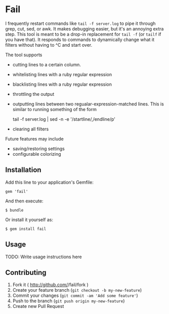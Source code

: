 # Fail

I frequently restart commands like `tail -f server.log` to pipe it through
grep, cut, sed, or awk. It makes debugging easier, but it's an annoying extra
step. This tool is meant to be a drop-in replacement for `tail -f` (or `tailf`
if you have that). It responds to commands to dynamically change what it
filters without having to ^C and start over.

The tool supports

* cutting lines to a certain column.
* whitelisting lines with a ruby regular expression
* blacklisting lines with a ruby regular expression
* throttling the output
* outputting lines between two regualar-expression-matched lines. This is
  similar to running something of the form

    tail -f server.log | sed -n -e '/startline/,/endline/p'

* clearing all filters

Future features may include

* saving/restoring settings
* configurable colorizing


## Installation

Add this line to your application's Gemfile:

    gem 'fail'

And then execute:

    $ bundle

Or install it yourself as:

    $ gem install fail

## Usage

TODO: Write usage instructions here

## Contributing

1. Fork it ( http://github.com/<my-github-username>/fail/fork )
2. Create your feature branch (`git checkout -b my-new-feature`)
3. Commit your changes (`git commit -am 'Add some feature'`)
4. Push to the branch (`git push origin my-new-feature`)
5. Create new Pull Request
